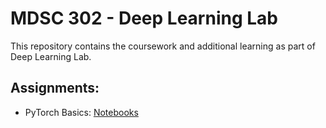 # MDSC 302 - Deep Learning Lab
 
This repository contains the coursework and additional learning as part of Deep Learning Lab.

## Assignments:

* PyTorch Basics: [Notebooks](./pytorch-basics-coursework/)
